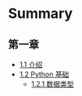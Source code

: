 # Summary

## 第一章

* [1.1 介绍](README.md)
* [1.2 Python 基础](Basic-Python/README.md)
    * [1.2.1 数据类型](Basic-Python/datastructures.md)

